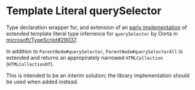# Template Literal querySelector

Type declaration wrapper for, and extension of an [early implementation][playground] of extended template literal type inferrence for `querySelector` by Oorta in [microsoft/TypeScript#29037][issue]. 

In addition to `ParentNode#querySelector`, `ParentNode#querySelectorAll` is extended and returns an appropirately narrowed `HTMLCollection` (`HTMLCollectionOf`).

This is intended to be an interim solution; the library implementation should be used when added instead.

[playground]: https://tsplay.dev/BmxabW
[issue]: https://github.com/microsoft/TypeScript/issues/29037
